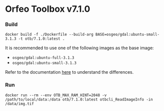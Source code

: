 # Orfeo Toolbox v7.1.0

### Build

```console
docker build -f ./Dockerfile --build-arg BASE=osgeo/gdal:ubuntu-small-3.1.3 -t otb/7.1.0:latest .
```
It is recommended to use one of the following images as the base image:
- `osgeo/gdal:ubuntu-full-3.1.3`
- `osgeo/gdal:ubuntu-small-3.1.3`

Refer to the documentation [here](https://github.com/OSGeo/gdal/tree/master/docker) to understand the differences.


### Run

```console
docker run --rm --env OTB_MAX_RAM_HINT=2048 -v /path/to/local/data:/data otb/7.1.0:latest otbcli_ReadImageInfo -in /data/img.tif
```